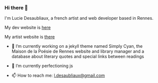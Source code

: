 ### Hi there 👋
I'm Lucie Desaubliaux, a french artist and web developer based in Rennes.

My dev website is [here](https://pquod.github.io/dev_portfolio/)

My artist website is [there](http://luciedesaubliaux.fr)

- 🔭 I’m currently working on a jekyll theme named Simply Cyan, the Maison de la Poésie de Rennes website and library manager and a database about literary quotes and special links between readings
- 🌱 I’m currently perfectioning js

- 📫 How to reach me: l.desaubliaux@gmail.com

